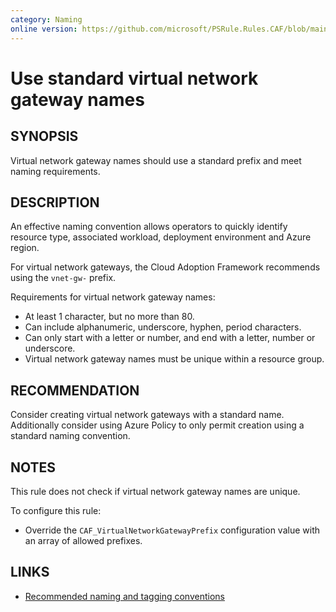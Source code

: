 ```yaml
---
category: Naming
online version: https://github.com/microsoft/PSRule.Rules.CAF/blob/main/docs/rules/en/CAF.Name.VNG.md
---
```


# Use standard virtual network gateway names

## SYNOPSIS

Virtual network gateway names should use a standard prefix and meet naming requirements.

## DESCRIPTION

An effective naming convention allows operators to quickly identify resource type, associated workload,
deployment environment and Azure region.

For virtual network gateways, the Cloud Adoption Framework recommends using the `vnet-gw-` prefix.

Requirements for virtual network gateway names:

- At least 1 character, but no more than 80.
- Can include alphanumeric, underscore, hyphen, period characters.
- Can only start with a letter or number, and end with a letter, number or underscore.
- Virtual network gateway names must be unique within a resource group.

## RECOMMENDATION

Consider creating virtual network gateways with a standard name.
Additionally consider using Azure Policy to only permit creation using a standard naming convention.

## NOTES

This rule does not check if virtual network gateway names are unique.

To configure this rule:

- Override the `CAF_VirtualNetworkGatewayPrefix` configuration value with an array of allowed prefixes.

## LINKS

- [Recommended naming and tagging conventions](https://docs.microsoft.com/en-us/azure/cloud-adoption-framework/ready/azure-best-practices/naming-and-tagging)
